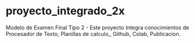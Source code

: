# proyecto_integrado_2x
Modelo de Examen Final Tipo 2 - Este proyecto Integra conocimientos de Procesador de Texto, Planillas de calculo,, Github, Colab, Publicacion.
